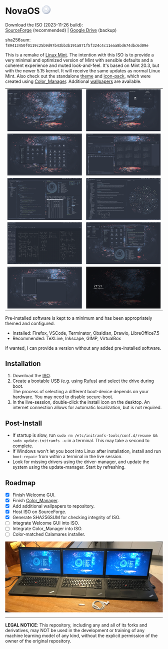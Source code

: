 # NovaOS <img src="meta/logo.svg" width="28"/>
Download the ISO (2023-11-26 build): \
[SourceForge](https://sourceforge.net/projects/novaos/files/) (recommended) | [Google Drive](https://drive.google.com/drive/folders/1f0jR0VEez13FHDwOYfysAfKcvFQYKSCm?usp=sharing) (backup)

sha256sum: `f89413450f0119c25b9d97b43bb3b191a871f5f324c4c11eaa8bd674dbc6d09e`


This is a remake of [Linux Mint](https://linuxmint.com). The intention with this ISO is to provide a very minimal and optimized version of Mint with sensible defaults and a coherent experience and muted look-and-feel. It's based on Mint 20.3, but with the newer 5.15 kernel. It will receive the same updates as normal Linux Mint. Also check out the standalone [theme](https://github.com/NicklasVraa/Nova-galactic-theme) and [icon-pack](https://github.com/NicklasVraa/Nova-galactic-icons), which were created using [Color_Manager](https://github.com/NicklasVraa/Color-manager). Additional [wallpapers](https://drive.google.com/drive/folders/1HjrJrt7eDFPl18DLkWYUCWC0cEZfyRGJ?usp=sharing) are available.

|                                   |                           |
|-----------------------------------|---------------------------|
| ![alt](meta/desktop.png)          | ![alt](meta/applet.png)   |
| ![alt](meta/files_settings.png)   | ![alt](meta/os_apps.png)  |
| ![alt](meta/code_term.png)        | ![alt](meta/obsidian.png) |
| ![alt](meta/drawio.png)           | ![alt](meta/nano.png)     |
| ![alt](meta/browser_inkscape.png) | ![alt](meta/lock.png)     |

Pre-installed software is kept to a minimum and has been appropriately themed and configured.
- Installed: Firefox, VSCode, Terminator, Obsidian, Drawio, LibreOffice7.5
- Recommended: TeXLive, Inkscape, GIMP, VirtualBox

If wanted, I can provide a version without any added pre-installed software.

## Installation
1. Download the [ISO](https://drive.google.com/drive/folders/1f0jR0VEez13FHDwOYfysAfKcvFQYKSCm?usp=sharing).
2. Create a bootable USB (e.g. using [Rufus](https://rufus.ie/en/)) and select the drive during boot. \
   The process of selecting a different boot-device depends on your hardware. You may need to disable secure-boot.
3. In the live-session, double-click the install icon on the desktop. An internet connection allows for automatic localization, but is not required.

## Post-Install
- If startup is slow, run `sudo rm /etc/initramfs-tools/conf.d/resume && sudo update-initramfs -u` in a terminal. This may take a second to complete.
- If Windows won't let you boot into Linux after installation, install and run `boot-repair` from within a terminal in the live session.
- Look for missing drivers using the driver-manager, and update the system using the update-manager. Start by refreshing.

## Roadmap
- [x] Finish Welcome GUI.
- [x] Finish [Color_Manager](https://github.com/NicklasVraa/Color-manager).
- [x] Add additional wallpapers to repository.
- [x] Host ISO on SourceForge.
- [x] Generate SHA256SUM for checking integrity of ISO.
- [ ] Integrate Welcome GUI into ISO.
- [ ] Integrate Color_Manager into ISO.
- [ ] Color-matched Calamares installer.

![showcase](meta/showcase.JPG)

---
**LEGAL NOTICE**: This repository, including any and all of its forks and derivatives, may NOT be used in the development or training of any machine learning model of any kind, without the explicit permission of the owner of the original repository.
